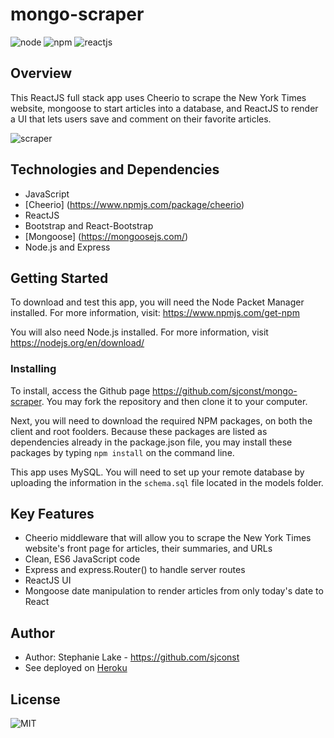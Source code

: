 # mongo-scraper
![node](https://img.shields.io/node/v/express) ![npm](https://img.shields.io/npm/v/express) ![reactjs](https://img.shields.io/badge/ReactJS-v16.12.0-green)

## Overview
This ReactJS full stack app uses Cheerio to scrape the New York Times website, mongoose to start articles into a database, and ReactJS to render a UI that lets users save and comment on their favorite articles.

![scraper](https://user-images.githubusercontent.com/42453320/70380309-d51d3b80-18ed-11ea-9da7-55d2e5c3a6a2.gif)

## Technologies and Dependencies
- JavaScript
- [Cheerio] (https://www.npmjs.com/package/cheerio)
- ReactJS
- Bootstrap and React-Bootstrap
- [Mongoose] (https://mongoosejs.com/)
- Node.js and Express

## Getting Started

To download and test this app, you will need the Node Packet Manager installed.  For more information, visit: <https://www.npmjs.com/get-npm>

You will also need Node.js installed.  For more information, visit <https://nodejs.org/en/download/>

### Installing

To install, access the Github page <https://github.com/sjconst/mongo-scraper>.  You may fork the repository and then clone it to your computer.  

Next, you will need to download the required NPM packages, on both the client and root foolders. Because these packages are listed as dependencies already in the package.json file, you may install these packages by typing `npm install` on the command line.

This app uses MySQL. You will need to set up your remote database by uploading the information in the `schema.sql` file located in the models folder. 

## Key Features

* Cheerio middleware that will allow you to scrape the New York Times website's front page for articles, their summaries, and URLs
* Clean, ES6 JavaScript code
* Express and express.Router() to handle server routes
* ReactJS UI 
* Mongoose date manipulation to render articles from only today's date to React

## Author

* Author: Stephanie Lake - https://github.com/sjconst
* See deployed on [Heroku](https://desolate-forest-28822.herokuapp.com/)

## License

![MIT](https://img.shields.io/bower/l/bootstrap)